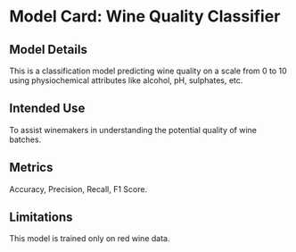 # Model Card: Wine Quality Classifier

## Model Details
This is a classification model predicting wine quality on a scale from 0 to 10 using physiochemical attributes like alcohol, pH, sulphates, etc.

## Intended Use
To assist winemakers in understanding the potential quality of wine batches.

## Metrics
Accuracy, Precision, Recall, F1 Score.

## Limitations
This model is trained only on red wine data.
